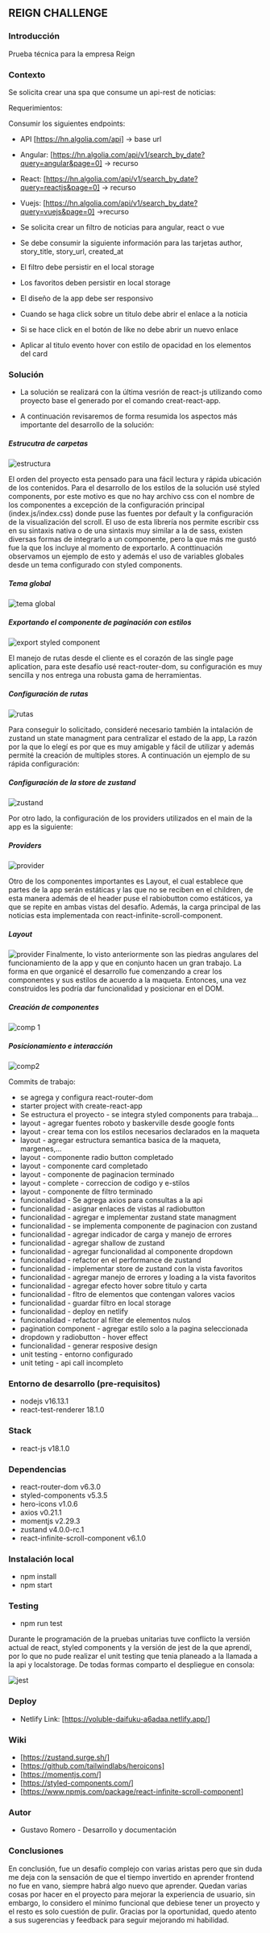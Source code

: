 ## REIGN CHALLENGE 


### Introducción

Prueba técnica para la empresa Reign

### Contexto 

Se solicita crear una spa que consume un api-rest de noticias:

Requerimientos:

Consumir los siguientes endpoints:

- API [https://hn.algolia.com/api] -> base url
- Angular: [https://hn.algolia.com/api/v1/search_by_date?query=angular&page=0] -> recurso
- React: [https://hn.algolia.com/api/v1/search_by_date?query=reactjs&page=0] -> recurso
- Vuejs: [https://hn.algolia.com/api/v1/search_by_date?query=vuejs&page=0] ->recurso

- Se solicita crear un filtro de noticias para angular, react o vue
- Se debe consumir la siguiente información para las tarjetas author, story_title, story_url, created_at
- El filtro debe persistir en el local storage
- Los favoritos deben persistir en local storage
- El diseño de la app debe ser responsivo
- Cuando se haga click sobre un titulo debe abrir el enlace a la noticia
- Si se hace click en el botón de like no debe abrir un nuevo enlace
- Aplicar al titulo evento hover con estilo de opacidad en los elementos del card


### Solución

- La solución se realizará con la última vesrión de react-js utilizando como proyecto base el generado por el comando creat-react-app. 

- A continuación revisaremos de forma resumida los aspectos más importante del desarrollo de la solución:

##### Estrucutra de carpetas
<img src="/public/docs/estructura-de-carpetas.png" alt="estructura"/>

El orden del proyecto esta pensado para una fácil lectura y rápida ubicación de los contenidos. Para el desarrollo de los estilos de la solución usé styled components, por este motivo es que no hay archivo css con el nombre de los componentes a excepción de la configuración principal (index.js/index.css) donde puse las fuentes por default y la configuración de la visualización del scroll. El uso de esta librería nos permite escribir css en su sintaxis nativa o de una sintaxis muy similar a la de sass, existen diversas formas de integrarlo a un componente, pero la que más me gustó fue la que los incluye al momento de exportarlo. A conttinuación observamos un ejemplo de esto y además el uso de variables globales desde un tema configurado con styled components.

##### Tema global
<img src="/public/docs/global-theme.png" alt="tema global"/>

##### Exportando el componente de paginación con estilos
<img src="/public/docs/styled-export-component.png" alt="export styled component"/>

El manejo de rutas desde el cliente es el corazón de las single page aplication, para este desafío usé react-router-dom, su configuración es muy sencilla y nos entrega una robusta gama de herramientas.

##### Configuración de rutas
<img src="/public/docs/rutas.png" alt="rutas"/>

Para conseguir lo solicitado, consideré necesario también la intalación de zustand un state managment para centralizar el estado de la app, La razón por la que lo elegí es por que es muy amigable y fácil de utilizar y además permité la creación de multiples stores.
A continuación un ejemplo de su rápida configuración:

##### Configuración de la store de zustand
<img src="/public/docs/zustand.png" alt="zustand"/>

Por otro lado, la configuración de los providers utilizados en el main de la app es la siguiente:

##### Providers
<img src="/public/docs/providers.png" alt="provider"/>

Otro de los componentes importantes es Layout, el cual establece que partes de la app serán estáticas y las que no se reciben en el children, de esta manera además de el header puse el rabiobutton como estáticos, ya que se repite en ambas vistas del desafío. Además, la carga principal de las noticias esta implementada con react-infinite-scroll-component. 

##### Layout
<img src="/public/docs/layout.png" alt="provider"/>
Finalmente, lo visto anteriormente son las piedras angulares del funcionamiento de la app y que en conjunto hacen un gran trabajo. La forma en que organicé el desarrollo fue comenzando a crear los componentes y sus estilos de acuerdo a la maqueta. Entonces, una vez construidos les podría dar funcionalidad y posicionar en el DOM.

##### Creación de componentes
<img src="/public/docs/componentes1.png" alt="comp 1"/>

##### Posicionamiento e interacción
<img src="/public/docs/componentes2.gif" alt="comp2"/>

Commits de trabajo: 

- se agrega y configura react-router-dom
- starter project with create-react-app 
- Se estructura el proyecto - se integra styled components para trabaja… 
- layout - agregar fuentes roboto y baskerville desde google fonts
- layout - crear tema con los estilos necesarios declarados en la maqueta
- layout - agregar estructura semantica basica de la maqueta, margenes,…
- layout - componente radio button completado
- layout - componente card completado
- layout - componente de paginacion terminado
- layout - complete - correccion de codigo y e-stilos
- layout - componente de filtro terminado
- funcionalidad - Se agrega axios para consultas a la api
- funcionalidad - asignar enlaces de vistas al radiobutton
- funcionalidad - agregar e implementar zustand state managment 
- funcionalidad - se implementa componente de paginacion con zustand
- funcionalidad - agregar indicador de carga y manejo de errores
- funcionalidad - agregar shallow de zustand
- funcionalidad - agregar funcionalidad al componente dropdown
- funcionalidad - refactor en el performance de zustand
- funcionalidad - implementar store de zustand con la vista favoritos 
- funcionalidad - agregar manejo de errores y loading a la vista favoritos
- funcionalidad - agregar efecto hover sobre titulo y carta
- funcionalidad - fltro de elementos que contengan valores vacios
- funcionalidad - guardar filtro en local storage
- funcionalidad - deploy en netlify
- funcionalidad - refactor al filter de elementos nulos
- pagination component - agregar estilo solo a la pagina seleccionada
- dropdown y radiobutton - hover effect
- funcionalidad - generar resposive design
- unit testing - entorno configurado
- unit teting - api call incompleto

### Entorno de desarrollo (pre-requisitos)

- nodejs v16.13.1  
- react-test-renderer 18.1.0

### Stack

- react-js v18.1.0

### Dependencias

- react-router-dom v6.3.0
- styled-components v5.3.5
- hero-icons v1.0.6
- axios v0.21.1
- momentjs v2.29.3
- zustand v4.0.0-rc.1
- react-infinite-scroll-component v6.1.0

### Instalación local

- npm install
- npm start

### Testing 

- npm run test

Durante le programación de la pruebas unitarias tuve conflicto la versión actual de react, styled components y la versión de jest de la que aprendí, por lo que no pude realizar el unit testing que tenia planeado a la llamada a la api y localstorage. De todas formas comparto el despliegue en consola:

<img src="/public/docs/coverage-testing.png" alt="jest"/>

### Deploy

- Netlify Link:
[https://voluble-daifuku-a6adaa.netlify.app/]

### Wiki

- [https://zustand.surge.sh/]
- [https://github.com/tailwindlabs/heroicons]
- [https://momentjs.com/]
- [https://styled-components.com/]
- [https://www.npmjs.com/package/react-infinite-scroll-component]

### Autor

- Gustavo Romero - Desarrollo y documentación

### Conclusiones

En conclusión, fue un desafío complejo con varias aristas pero que sin duda me deja con la sensación de que el tiempo invertido en aprender frontend no fue en vano, siempre habrá algo nuevo que aprender. Quedan varias cosas por hacer en el proyecto para mejorar la experiencia de usuario, sin embargo, lo considero el mínimo funcional que debiese tener un proyecto y el resto es solo cuestión de pulir. Gracias por la oportunidad, quedo atento a sus sugerencias y feedback para seguir mejorando mi habilidad.
